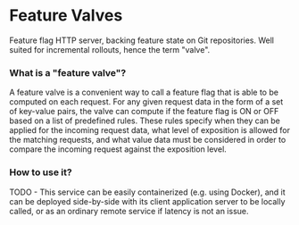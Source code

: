 # Feature Valves

Feature flag HTTP server, backing feature state on Git repositories. Well suited for incremental rollouts, hence the term "valve".

### What is a "feature valve"?
A feature valve is a convenient way to call a feature flag that is able to be computed on each request. For any given request data in the form of a set of key-value pairs, the valve can compute if the feature flag is ON or OFF based on a list of predefined rules. These rules specify when they can be applied for the incoming request data, what level of exposition is allowed for the matching requests, and what value data must be considered in order to compare the incoming request against the exposition level.

### How to use it?
TODO - This service can be easily containerized (e.g. using Docker), and it can be deployed side-by-side with its client application server to be locally called, or as an ordinary remote service if latency is not an issue.
